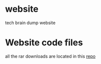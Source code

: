 # website
tech brain dump website

# Website code files
all the rar downloads are located in this [repo](https://github.com/techbraindump/website-code-rar/tree/main)
